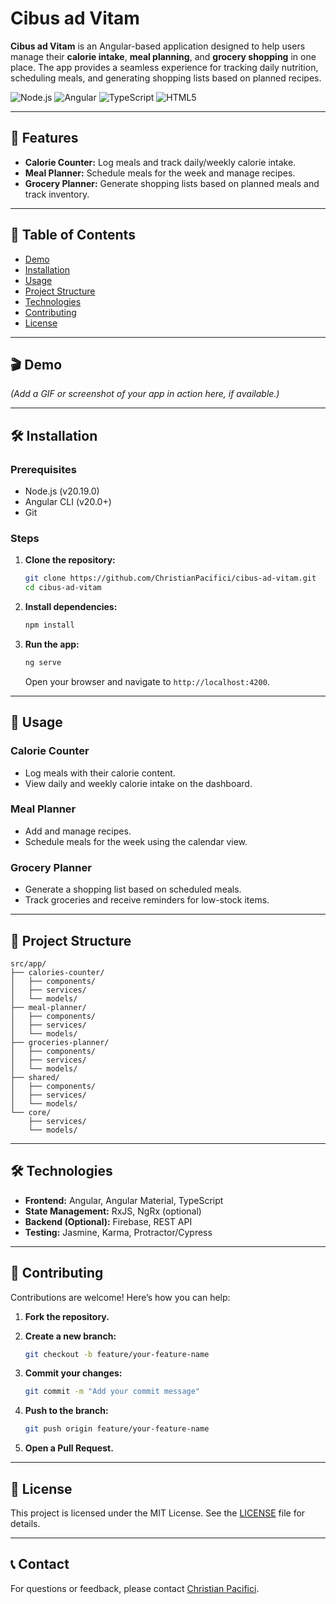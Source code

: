
# Cibus ad Vitam

**Cibus ad Vitam** is an Angular-based application designed to help users manage their **calorie intake**, **meal planning**, and **grocery shopping** in one place. The app provides a seamless experience for tracking daily nutrition, scheduling meals, and generating shopping lists based on planned recipes.

![Node.js](https://img.shields.io/badge/Node.js-20.19.0-green?style=for-the-badge&logo=node.js&logoColor=white)
![Angular](https://img.shields.io/badge/Angular-20.0+-red?style=for-the-badge&logo=angular&logoColor=white)
![TypeScript](https://img.shields.io/badge/TypeScript-5.8+-blue?style=for-the-badge&logo=typescript&logoColor=white)
![HTML5](https://img.shields.io/badge/HTML5-E34F26?style=for-the-badge&logo=html5&logoColor=white)

---

## 🌟 Features

- **Calorie Counter:** Log meals and track daily/weekly calorie intake.
- **Meal Planner:** Schedule meals for the week and manage recipes.
- **Grocery Planner:** Generate shopping lists based on planned meals and track inventory.

---

## 📌 Table of Contents

- [Demo](#demo)
- [Installation](#installation)
- [Usage](#usage)
- [Project Structure](#project-structure)
- [Technologies](#technologies)
- [Contributing](#contributing)
- [License](#license)

---

## 🎬 Demo

*(Add a GIF or screenshot of your app in action here, if available.)*

---

## 🛠 Installation

### Prerequisites

- Node.js (v20.19.0)
- Angular CLI (v20.0+)
- Git

### Steps

1. **Clone the repository:**

   ```bash
   git clone https://github.com/ChristianPacifici/cibus-ad-vitam.git
   cd cibus-ad-vitam
   ```

2. **Install dependencies:**

   ```bash
   npm install
   ```

3. **Run the app:**

   ```bash
   ng serve
   ```

   Open your browser and navigate to `http://localhost:4200`.

---

## 🚀 Usage

### Calorie Counter

- Log meals with their calorie content.
- View daily and weekly calorie intake on the dashboard.

### Meal Planner

- Add and manage recipes.
- Schedule meals for the week using the calendar view.

### Grocery Planner

- Generate a shopping list based on scheduled meals.
- Track groceries and receive reminders for low-stock items.

---

## 📂 Project Structure

```
src/app/
├── calories-counter/
│   ├── components/
│   ├── services/
│   └── models/
├── meal-planner/
│   ├── components/
│   ├── services/
│   └── models/
├── groceries-planner/
│   ├── components/
│   ├── services/
│   └── models/
├── shared/
│   ├── components/
│   ├── services/
│   └── models/
└── core/
    ├── services/
    └── models/
```

---

## 🛠 Technologies

- **Frontend:** Angular, Angular Material, TypeScript
- **State Management:** RxJS, NgRx (optional)
- **Backend (Optional):** Firebase, REST API
- **Testing:** Jasmine, Karma, Protractor/Cypress

---

## 🤝 Contributing

Contributions are welcome! Here’s how you can help:

1. **Fork the repository.**
2. **Create a new branch:**

   ```bash
   git checkout -b feature/your-feature-name
   ```

3. **Commit your changes:**

   ```bash
   git commit -m "Add your commit message"
   ```

4. **Push to the branch:**

   ```bash
   git push origin feature/your-feature-name
   ```

5. **Open a Pull Request.**

---

## 📄 License

This project is licensed under the MIT License. See the [LICENSE](LICENSE) file for details.

---

## 📞 Contact

For questions or feedback, please contact [Christian Pacifici](https://github.com/ChristianPacifici).
